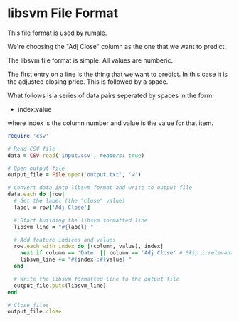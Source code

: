 # libsvm File Format

This file format is used by rumale.

We're choosing the "Adj Close" column as the one that we want to predict.

The libsvm file format is simple.  All values are numberic.

The first entry on a line is the thing that we want to predict.  In this case it is the adjusted closing price.  This is followed by a space.

What follows is a series of data pairs seperated by spaces in the form:

* index:value

where index is the column number and value is the value for that item.


```ruby
require 'csv'

# Read CSV file
data = CSV.read('input.csv', headers: true)

# Open output file
output_file = File.open('output.txt', 'w')

# Convert data into libsvm format and write to output file
data.each do |row|
  # Get the label (the "close" value)
  label = row['Adj Close']

  # Start building the libsvm formatted line
  libsvm_line = "#{label} "

  # Add feature indices and values
  row.each_with_index do |(column, value), index|
    next if column == 'Date' || column == 'Adj Close' # Skip irrelevant columns
    libsvm_line += "#{index}:#{value} "
  end

  # Write the libsvm formatted line to the output file
  output_file.puts(libsvm_line)
end

# Close files
output_file.close
```

